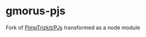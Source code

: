 # gmorus-pjs

Fork of [PimpTrizkit/PJs](https://github.com/PimpTrizkit/PJs) transformed as a node module
